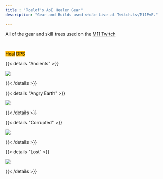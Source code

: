 ```yaml
---
title : "Roelof's AoE Healer Gear"
description: "Gear and Builds used while Live at Twitch.tv/M11PvE."

---
```

All of the gear and skill trees used on the <a href="https://twitch.tv/M11PvE" target="_blank">M11 Twitch</a>

<br>

 <a class="btn btn-primary btn-lg px-4 mb-2" style="color:black;background-color:#fdb402;" href="/roelof/heals"
        role="button">Heal</a>
 <a class="btn btn-primary btn-lg px-4 mb-2" style="color:black;background-color:#fdb402;" href="/roelof/dps"
        role="button">DPS</a>

{{< details "Ancients" >}}

<a href="/images/builds/roelof/ancienthealer.png/" target="_blank"><img src="/images/builds/roelof/ancienthealer.png/"></a>
    
{{< /details >}}

{{< details "Angry Earth" >}}

<a href="/images/builds/roelof/angryhealer.png/" target="_blank"><img src="/images/builds/roelof/angryhealer.png/"></a>
    
{{< /details >}}

{{< details "Corrupted" >}}

<a href="/images/builds/roelof/corruptedhealer.png/" target="_blank"><img src="/images/builds/roelof/corruptedhealer.png/"></a>
    
{{< /details >}}

{{< details "Lost" >}}

<a href="/images/builds/roelof/losthealer.png/" target="_blank"><img src="/images/builds/roelof/losthealer.png/"></a>
    
{{< /details >}}